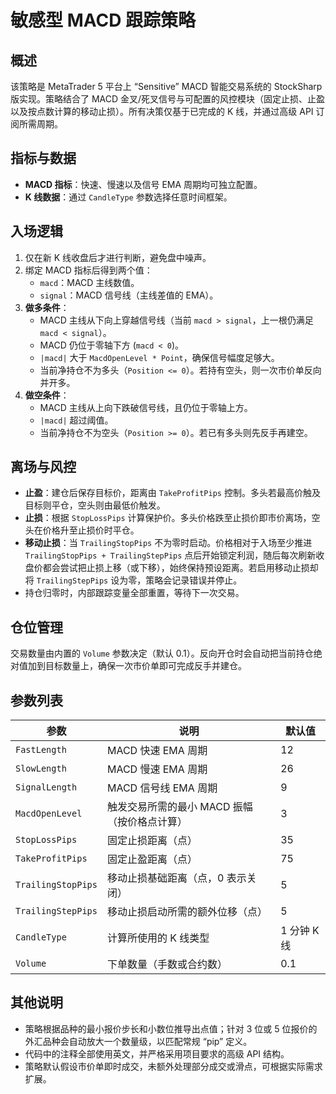 # 敏感型 MACD 跟踪策略

## 概述
该策略是 MetaTrader 5 平台上 “Sensitive” MACD 智能交易系统的 StockSharp 版实现。策略结合了 MACD 金叉/死叉信号与可配置的风控模块（固定止损、止盈以及按点数计算的移动止损）。所有决策仅基于已完成的 K 线，并通过高级 API 订阅所需周期。

## 指标与数据
- **MACD 指标**：快速、慢速以及信号 EMA 周期均可独立配置。
- **K 线数据**：通过 `CandleType` 参数选择任意时间框架。

## 入场逻辑
1. 仅在新 K 线收盘后才进行判断，避免盘中噪声。
2. 绑定 MACD 指标后得到两个值：
   - `macd`：MACD 主线数值。
   - `signal`：MACD 信号线（主线差值的 EMA）。
3. **做多条件**：
   - MACD 主线从下向上穿越信号线（当前 `macd > signal`，上一根仍满足 `macd < signal`）。
   - MACD 仍位于零轴下方 (`macd < 0`)。
   - `|macd|` 大于 `MacdOpenLevel * Point`，确保信号幅度足够大。
   - 当前净持仓不为多头（`Position <= 0`）。若持有空头，则一次市价单反向并开多。
4. **做空条件**：
   - MACD 主线从上向下跌破信号线，且仍位于零轴上方。
   - `|macd|` 超过阈值。
   - 当前净持仓不为空头（`Position >= 0`）。若已有多头则先反手再建空。

## 离场与风控
- **止盈**：建仓后保存目标价，距离由 `TakeProfitPips` 控制。多头若最高价触及目标则平仓，空头则由最低价触发。
- **止损**：根据 `StopLossPips` 计算保护价。多头价格跌至止损价即市价离场，空头在价格升至止损价时平仓。
- **移动止损**：当 `TrailingStopPips` 不为零时启动。价格相对于入场至少推进 `TrailingStopPips + TrailingStepPips` 点后开始锁定利润，随后每次刷新收盘价都会尝试把止损上移（或下移），始终保持预设距离。若启用移动止损却将 `TrailingStepPips` 设为零，策略会记录错误并停止。
- 持仓归零时，内部跟踪变量全部重置，等待下一次交易。

## 仓位管理
交易数量由内置的 `Volume` 参数决定（默认 0.1）。反向开仓时会自动把当前持仓绝对值加到目标数量上，确保一次市价单即可完成反手并建仓。

## 参数列表
| 参数 | 说明 | 默认值 |
|------|------|--------|
| `FastLength` | MACD 快速 EMA 周期 | 12 |
| `SlowLength` | MACD 慢速 EMA 周期 | 26 |
| `SignalLength` | MACD 信号线 EMA 周期 | 9 |
| `MacdOpenLevel` | 触发交易所需的最小 MACD 振幅（按价格点计算） | 3 |
| `StopLossPips` | 固定止损距离（点） | 35 |
| `TakeProfitPips` | 固定止盈距离（点） | 75 |
| `TrailingStopPips` | 移动止损基础距离（点，0 表示关闭） | 5 |
| `TrailingStepPips` | 移动止损启动所需的额外位移（点） | 5 |
| `CandleType` | 计算所使用的 K 线类型 | 1 分钟 K 线 |
| `Volume` | 下单数量（手数或合约数） | 0.1 |

## 其他说明
- 策略根据品种的最小报价步长和小数位推导出点值；针对 3 位或 5 位报价的外汇品种会自动放大一个数量级，以匹配常规 “pip” 定义。
- 代码中的注释全部使用英文，并严格采用项目要求的高级 API 结构。
- 策略默认假设市价单即时成交，未额外处理部分成交或滑点，可根据实际需求扩展。
